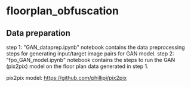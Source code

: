 # floorplan_obfuscation

## Data preparation

step 1: "GAN_dataprep.ipynb" notebook contains the data preprocessing steps for generating input/target image pairs for GAN model. 
step 2: "fpo_GAN_model.ipynb" notebook contains the steps to run the GAN (pix2pix) model on the floor plan data generated in step 1.

pix2pix model: https://github.com/phillipi/pix2pix
